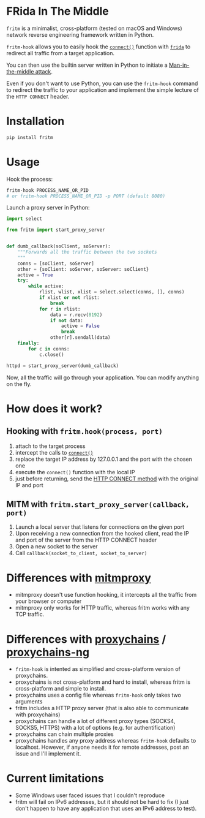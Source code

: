 # FRida In The Middle

`fritm` is a minimalist, cross-platform (tested on macOS and Windows)
network reverse engineering framework written in Python.

`fritm-hook` allows you to easily hook the
[`connect()`](http://man7.org/linux/man-pages/man2/connect.2.html)
function with [`frida`](https://www.frida.re/) to redirect all traffic
from a target application.

You can then use the builtin server written in Python to initiate a
[Man-in-the-middle
attack](https://en.wikipedia.org/wiki/Man-in-the-middle_attack).

Even if you don't want to use Python, you can use the `fritm-hook`
command to redirect the traffic to your application and implement the
simple lecture of the `HTTP CONNECT` header.

# Installation

``` bash
pip install fritm
```

# Usage

Hook the process:

``` bash
fritm-hook PROCESS_NAME_OR_PID
# or fritm-hook PROCESS_NAME_OR_PID -p PORT (default 8080)
```

Launch a proxy server in Python:

``` python
import select

from fritm import start_proxy_server


def dumb_callback(soClient, soServer):
    """Forwards all the traffic between the two sockets
    """
    conns = [soClient, soServer]
    other = {soClient: soServer, soServer: soClient}
    active = True
    try:
        while active:
            rlist, wlist, xlist = select.select(conns, [], conns)
            if xlist or not rlist:
                break
            for r in rlist:
                data = r.recv(8192)
                if not data:
                    active = False
                    break
                other[r].sendall(data)
    finally:
        for c in conns:
            c.close()

httpd = start_proxy_server(dumb_callback)
```

Now, all the traffic will go through your application. You can modify
anything on the fly.

# How does it work?

## Hooking with `fritm.hook(process, port)`

1.  attach to the target process
2.  intercept the calls to
    [`connect()`](http://man7.org/linux/man-pages/man2/connect.2.html)
3.  replace the target IP address by 127.0.0.1 and the port with the
    chosen one
4.  execute the `connect()` function with the local IP
5.  just before returning, send the [HTTP CONNECT
    method](https://en.wikipedia.org/wiki/HTTP_tunnel#HTTP_CONNECT_method)
    with the original IP and port

## MITM with `fritm.start_proxy_server(callback, port)`

1.  Launch a local server that listens for connections on the given port
2.  Upon receiving a new connection from the hooked client, read the IP
    and port of the server from the HTTP CONNECT header
3.  Open a new socket to the server
4.  Call `callback(socket_to_client, socket_to_server)`

# Differences with [mitmproxy](https://mitmproxy.org/)

  - mitmproxy doesn't use function hooking, it intercepts all the
    traffic from your browser or computer
  - mitmproxy only works for HTTP traffic, whereas fritm works with any
    TCP
traffic.

# Differences with [proxychains](https://github.com/haad/proxychains) / [proxychains-ng](https://github.com/rofl0r/proxychains-ng)

  - `fritm-hook` is intented as simplified and cross-platform version of
    proxychains.
  - proxychains is not cross-platform and hard to install, whereas fritm
    is cross-platform and simple to install.
  - proxychains uses a config file whereas `fritm-hook` only takes two
    arguments
  - fritm includes a HTTP proxy server (that is also able to communicate
    with proxychains)
  - proxychains can handle a lot of different proxy types (SOCKS4,
    SOCKS5, HTTPS) with a lot of options (e.g. for authentification)
  - proxychains can chain multiple proxies
  - proxychains handles any proxy address whereas `fritm-hook` defaults
    to localhost. However, if anyone needs it for remote addresses, post
    an issue and I'll implement it.

# Current limitations

  - Some Windows user faced issues that I couldn't reproduce
  - fritm will fail on IPv6 addresses, but it should not be hard to fix
    (I just don't happen to have any application that uses an IPv6
    address to test).

